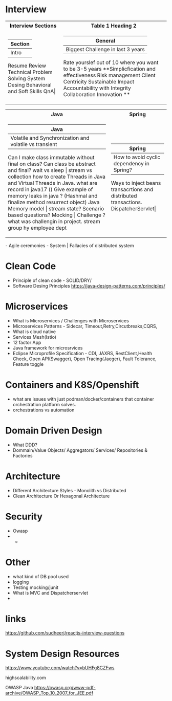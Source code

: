# Interview

<table>
<tr><th>Interview Sections </th><th>Table 1 Heading 2</th></tr>
<tr><td>

|Section|
|--|
|Intro
 Resume Review
 Technical
 Problem Solving
 System Desing
 Behavioral and Soft Skills
 QnA|

</td><td>

|General| 
|--|
|Biggest Challenge in last 3 years
Rate yourslef out of 10
where you want to be 3-5 years
**Simplicfication and effectiveness
Risk management
Client Centricity
Sustainable Impact
Accountability with Integrity
Collaboration
Innovation
**
</td></tr> </table>

<table>
<tr><th>Java </th><th>Spring</th> </tr>
<tr><td>

|**Java**|
|--|
| Volatile and Synchronization and volatile vs transient
 Can I make class immutable without final on class?
 Can class be abstract and final?
 wait vs sleep | stream vs collection
 how to create Threads in Java and Virtual Threads in Java.
 what are record in java17 ()
 Give example of memory leaks in java ? (Hashmal and finalize method resurrect object)
 Java Memory model  |  stream  state?
 Scenario based questions? 
 Mocking | 
 Challenge ? what was challengin in project.
 stream  group hy employee dept

</td><td>

|**Spring**| 
|--|
| How to avoid cyclic dependency in Spring?
 Ways to inject beans
 transacrtions and distributed transactions.
 DispatcherServlet|

</td></tr> </table>
- Agile ceremonies
- System | Fallacies of distributed system

# Clean Code
- Principle of clean code - SOLID/DRY/
- Software Desing Principles https://java-design-patterns.com/principles/
# Microservices
- What is Microservices / Challenges with Microservices
- Microservices Patterns - Sidecar, Timeout,Retry,Circutbreaks,CQRS,
- What is cloud native
- Services Mesh(Istio)
- 12 factor App
- Java framework for microsrvices
- Eclipse Microprofile Specification - CDI, JAXRS, RestClient,Health Check, Open API(Swagger), Open Tracing(Jaeger), Fault Tolerance, Feature toggle
# Containers and K8S/Openshift 
- what are issues with just podman/docker/containers that container orchestration platform solves.
- orchestrations vs automation 
# Domain Driven Design
- What DDD?
- Dommain/Value Objects/ Aggregators/ Services/ Repositories & Factories
# Architecture
- Different Architecture Styles - Monolith vs Distributed
- Clean Architecture Or Hexagonal Architecture 

# Security
- Owasp
- - 
# Other
- what kind of DB pool used
- logging
- Testing mocking/junit
- What is MVC and Dispatcherservlet
- 
# links 
https://github.com/sudheerj/reactjs-interview-questions












# System Design Resources
https://www.youtube.com/watch?v=bUHFg8CZFws

highscalability.com

OWASP Java 
https://owasp.org/www-pdf-archive/OWASP_Top_10_2007_for_JEE.pdf

